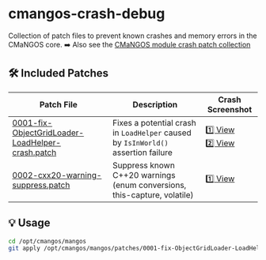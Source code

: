 # cmangos-crash-debug

Collection of patch files to prevent known crashes and memory errors in the CMaNGOS core.
➡️ Also see the [CMaNGOS module crash patch collection](https://github.com/maxxbox81/cmangos-crash-module-debug)

## 🛠️ Included Patches

| Patch File | Description | Crash Screenshot |
|------------|-------------|------------------|
| [0001-fix-ObjectGridLoader-LoadHelper-crash.patch](0001-fix-ObjectGridLoader-LoadHelper-crash.patch) | Fixes a potential crash in `LoadHelper` caused by `IsInWorld()` assertion failure | [1️⃣ View](images/001_1_Objektgridloadererror.png)<br>[2️⃣ View](images/001_2_Objektgridloadererror.png) |
| [0002-cxx20-warning-suppress.patch](0002-cxx20-warning-suppress.patch) | Suppress known C++20 warnings (enum conversions, this-capture, volatile) | [1️⃣ View](images/0002_cxx20-warning-supress.png)<br> |

## 💡 Usage

```bash
cd /opt/cmangos/mangos
git apply /opt/cmangos/mangos/patches/0001-fix-ObjectGridLoader-LoadHelper-crash.patch
